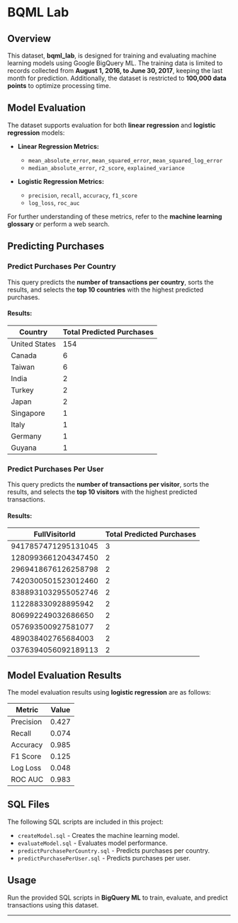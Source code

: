 # BQML Lab

## Overview
This dataset, **bqml_lab**, is designed for training and evaluating machine learning models using Google BigQuery ML. The training data is limited to records collected from **August 1, 2016, to June 30, 2017**, keeping the last month for prediction. Additionally, the dataset is restricted to **100,000 data points** to optimize processing time.

## Model Evaluation
The dataset supports evaluation for both **linear regression** and **logistic regression** models:

- **Linear Regression Metrics:**
  - `mean_absolute_error`, `mean_squared_error`, `mean_squared_log_error`
  - `median_absolute_error`, `r2_score`, `explained_variance`

- **Logistic Regression Metrics:**
  - `precision`, `recall`, `accuracy`, `f1_score`
  - `log_loss`, `roc_auc`

For further understanding of these metrics, refer to the **machine learning glossary** or perform a web search.

## Predicting Purchases
### **Predict Purchases Per Country**
This query predicts the **number of transactions per country**, sorts the results, and selects the **top 10 countries** with the highest predicted purchases.

#### **Results:**
| Country         | Total Predicted Purchases |
|---------------|-------------------------|
| United States | 154 |
| Canada       | 6   |
| Taiwan       | 6   |
| India        | 2   |
| Turkey       | 2   |
| Japan        | 2   |
| Singapore    | 1   |
| Italy        | 1   |
| Germany      | 1   |
| Guyana       | 1   |

### **Predict Purchases Per User**
This query predicts the **number of transactions per visitor**, sorts the results, and selects the **top 10 visitors** with the highest predicted transactions.

#### **Results:**
| FullVisitorId        | Total Predicted Purchases |
|----------------------|-------------------------|
| 9417857471295131045 | 3   |
| 1280993661204347450 | 2   |
| 2969418676126258798 | 2   |
| 7420300501523012460 | 2   |
| 8388931032955052746 | 2   |
| 112288330928895942  | 2   |
| 806992249032686650  | 2   |
| 057693500927581077  | 2   |
| 489038402765684003  | 2   |
| 0376394056092189113 | 2   |

## Model Evaluation Results
The model evaluation results using **logistic regression** are as follows:

| Metric        | Value  |
|--------------|--------|
| Precision    | 0.427  |
| Recall       | 0.074  |
| Accuracy     | 0.985  |
| F1 Score     | 0.125  |
| Log Loss     | 0.048  |
| ROC AUC      | 0.983  |

## SQL Files
The following SQL scripts are included in this project:

- `createModel.sql` - Creates the machine learning model.
- `evaluateModel.sql` - Evaluates model performance.
- `predictPurchasePerCountry.sql` - Predicts purchases per country.
- `predictPurchasePerUser.sql` - Predicts purchases per user.

## Usage
Run the provided SQL scripts in **BigQuery ML** to train, evaluate, and predict transactions using this dataset.

---
